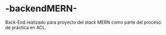# -backendMERN-
Back-End realizado para proyecto del stack MERN como parte del proceso de práctica en ACL.
